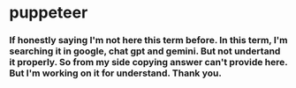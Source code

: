 # puppeteer

### If honestly saying I'm not here this term before. In this term, I'm searching it in google, chat gpt and gemini. But not undertand it properly. So from my side copying answer can't provide here. But I'm working on it for understand. Thank you.
